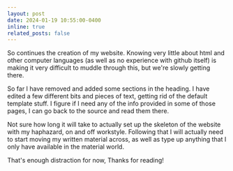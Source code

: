 ```yaml
---
layout: post
date: 2024-01-19 10:55:00-0400
inline: true
related_posts: false
---
```


So continues the creation of my website. 
Knowing very little about html and other computer languages (as well as no experience with github itself) is making it very difficult to muddle through this, but we're slowly getting there.

So far I have removed and added some sections in the heading. I have edited a few different bits and pieces of text, getting rid of the default template stuff. I figure if I need any of the info provided in some of those pages, I can go back to the source and read them there.

Not sure how long it will take to actually set up the skeleton of the website with my haphazard, on and off workstyle. Following that I will actually need to start moving my written material across, as well as type up anything that I only have available in the material world. 

That's enough distraction for now,
Thanks for reading!
